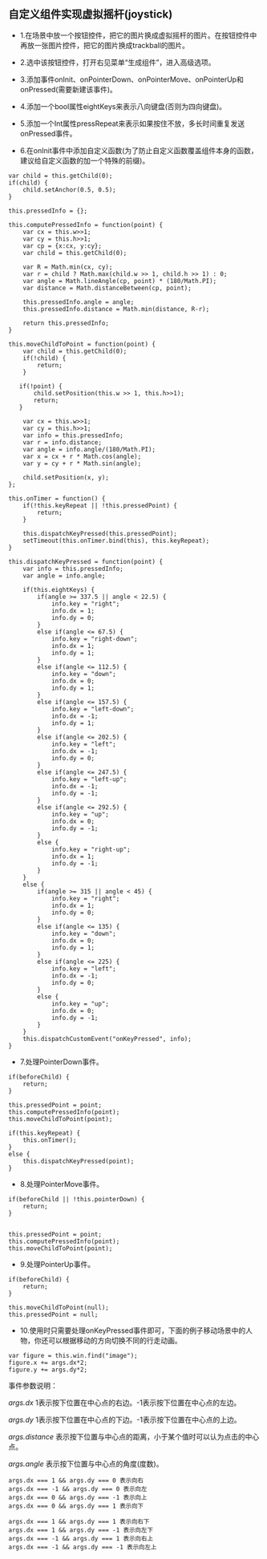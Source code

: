 自定义组件实现虚拟摇杆(joystick)
----------------------------------------

* 1.在场景中放一个按钮控件，把它的图片换成虚拟摇杆的图片。在按钮控件中再放一张图片控件，把它的图片换成trackball的图片。

* 2.选中该按钮控件，打开右见菜单“生成组件”，进入高级选项。

* 3.添加事件onInit、onPointerDown、onPointerMove、onPointerUp和onPressed(需要新建该事件)。

* 4.添加一个bool属性eightKeys来表示八向键盘(否则为四向键盘)。

* 5.添加一个Int属性pressRepeat来表示如果按住不放，多长时间重复发送onPressed事件。

* 6.在onInit事件中添加自定义函数(为了防止自定义函数覆盖组件本身的函数，建议给自定义函数的加一个特殊的前缀)。
```
var child = this.getChild(0);
if(child) { 
    child.setAnchor(0.5, 0.5);
}

this.pressedInfo = {};
 
this.computePressedInfo = function(point) {
    var cx = this.w>>1;
    var cy = this.h>>1;
    var cp = {x:cx, y:cy};
    var child = this.getChild(0);
    
    var R = Math.min(cx, cy);
    var r = child ? Math.max(child.w >> 1, child.h >> 1) : 0;   
    var angle = Math.lineAngle(cp, point) * (180/Math.PI);
    var distance = Math.distanceBetween(cp, point);
    
    this.pressedInfo.angle = angle;
    this.pressedInfo.distance = Math.min(distance, R-r);
    
    return this.pressedInfo;
}

this.moveChildToPoint = function(point) {
    var child = this.getChild(0);
    if(!child) { 
        return;
    }
   
   if(!point) {
       child.setPosition(this.w >> 1, this.h>>1);
       return;
   }

    var cx = this.w>>1;
    var cy = this.h>>1;
    var info = this.pressedInfo;
    var r = info.distance;
    var angle = info.angle/(180/Math.PI);
    var x = cx + r * Math.cos(angle);
    var y = cy + r * Math.sin(angle);   
    
    child.setPosition(x, y);
};

this.onTimer = function() {
    if(!this.keyRepeat || !this.pressedPoint) {
        return;
    }
    
    this.dispatchKeyPressed(this.pressedPoint);
    setTimeout(this.onTimer.bind(this), this.keyRepeat);
}

this.dispatchKeyPressed = function(point) {
    var info = this.pressedInfo;
    var angle = info.angle;
    
    if(this.eightKeys) {
        if(angle >= 337.5 || angle < 22.5) {
            info.key = "right";
            info.dx = 1;
            info.dy = 0;
        }
        else if(angle <= 67.5) {
            info.key = "right-down";
            info.dx = 1;
            info.dy = 1;
        }
        else if(angle <= 112.5) {
            info.key = "down";
            info.dx = 0;
            info.dy = 1;
        }  
        else if(angle <= 157.5) {
            info.key = "left-down";
            info.dx = -1;
            info.dy = 1;
        }     
        else if(angle <= 202.5) {
            info.key = "left";
            info.dx = -1;
            info.dy = 0;
        }  
        else if(angle <= 247.5) {
            info.key = "left-up";
            info.dx = -1;
            info.dy = -1;
        }
        else if(angle <= 292.5) {
            info.key = "up";
            info.dx = 0;
            info.dy = -1;
        }        
        else {
            info.key = "right-up";
            info.dx = 1;
            info.dy = -1;            
        }
    }
    else {
        if(angle >= 315 || angle < 45) {
            info.key = "right";
            info.dx = 1;
            info.dy = 0;
        }
        else if(angle <= 135) {
            info.key = "down";
            info.dx = 0;
            info.dy = 1;
        }  
        else if(angle <= 225) {
            info.key = "left";
            info.dx = -1;
            info.dy = 0;
        }  
        else {
            info.key = "up";
            info.dx = 0;
            info.dy = -1;
        }        
    }
    this.dispatchCustomEvent("onKeyPressed", info);
}
```

* 7.处理PointerDown事件。
```
if(beforeChild) {
    return;
}

this.pressedPoint = point;
this.computePressedInfo(point);
this.moveChildToPoint(point);

if(this.keyRepeat) {
    this.onTimer();
}
else {
    this.dispatchKeyPressed(point);
}
```

* 8.处理PointerMove事件。
```
if(beforeChild || !this.pointerDown) {
    return;
}


this.pressedPoint = point;
this.computePressedInfo(point);
this.moveChildToPoint(point);
```
* 9.处理PointerUp事件。
```
if(beforeChild) {
    return;
}

this.moveChildToPoint(null);
this.pressedPoint = null;
```

* 10.使用时只需要处理onKeyPressed事件即可，下面的例子移动场景中的人物，你还可以根据移动的方向切换不同的行走动画。
```
var figure = this.win.find("image");
figure.x += args.dx*2;
figure.y += args.dy*2;
```

事件参数说明：

_args.dx_ 1表示按下位置在中心点的右边。-1表示按下位置在中心点的左边。

_args.dy_ 1表示按下位置在中心点的下边。-1表示按下位置在中心点的上边。

_args.distance_ 表示按下位置与中心点的距离，小于某个值时可以认为点击的中心点。

_args.angle_ 表示按下位置与中心点的角度(度数)。
```
args.dx === 1 && args.dy === 0 表示向右
args.dx === -1 && args.dy === 0 表示向左
args.dx === 0 && args.dy === -1 表示向上
args.dx === 0 && args.dy === 1 表示向下

args.dx === 1 && args.dy === 1 表示向右下
args.dx === 1 && args.dy === -1 表示向左下
args.dx === -1 && args.dy === 1 表示向右上
args.dx === -1 && args.dy === -1 表示向左上
```
